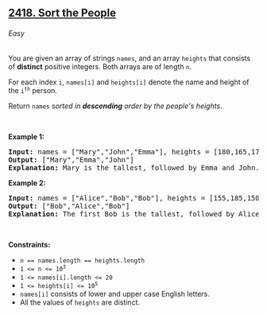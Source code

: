 ## <a href="https://leetcode.com/problems/sort-the-people">2418. Sort the People</a>
###### Easy

<p>You are given an array of strings <code>names</code>, and an array <code>heights</code> that consists of <strong>distinct</strong> positive integers. Both arrays are of length <code>n</code>.</p>

<p>For each index <code>i</code>, <code>names[i]</code> and <code>heights[i]</code> denote the name and height of the <code>i<sup>th</sup></code> person.</p>

<p>Return <code>names</code><em> sorted in <strong>descending</strong> order by the people's heights</em>.</p>

<p>&nbsp;</p>
<p><strong class="example">Example 1:</strong></p>

<pre><strong>Input:</strong> names = ["Mary","John","Emma"], heights = [180,165,170]
<strong>Output:</strong> ["Mary","Emma","John"]
<strong>Explanation:</strong> Mary is the tallest, followed by Emma and John.
</pre>

<p><strong class="example">Example 2:</strong></p>

<pre><strong>Input:</strong> names = ["Alice","Bob","Bob"], heights = [155,185,150]
<strong>Output:</strong> ["Bob","Alice","Bob"]
<strong>Explanation:</strong> The first Bob is the tallest, followed by Alice and the second Bob.
</pre>

<p>&nbsp;</p>
<p><strong>Constraints:</strong></p>

<ul>
	<li><code>n == names.length == heights.length</code></li>
	<li><code>1 &lt;= n &lt;= 10<sup>3</sup></code></li>
	<li><code>1 &lt;= names[i].length &lt;= 20</code></li>
	<li><code>1 &lt;= heights[i] &lt;= 10<sup>5</sup></code></li>
	<li><code>names[i]</code> consists of lower and upper case English letters.</li>
	<li>All the values of <code>heights</code> are distinct.</li>
</ul>

